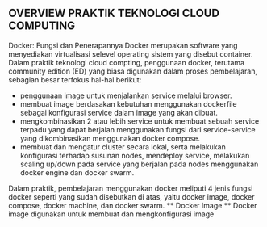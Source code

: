 ## OVERVIEW PRAKTIK TEKNOLOGI CLOUD COMPUTING ##

Docker: Fungsi dan Penerapannya
Docker merupakan software yang menyediakan virtualisasi selevel operating sistem yang disebut container. Dalam praktik teknologi cloud compting, penggunaan docker, terutama community edition (ED) yang biasa digunakan dalam proses pembelajaran, sebagian besar terfokus hal-hal berikut: 
* penggunaan image untuk menjalankan service melalui browser.
* membuat image berdasakan kebutuhan menggunakan dockerfile sebagai konfigurasi service dalam image yang akan dibuat.
* mengkombinasikan 2 atau lebih service untuk membuat sebuah service terpadu yang dapat berjalan menggunakan fungsi dari service-service yang dikombinasikan menggunakan docker compose.
* membuat dan mengatur cluster secara lokal, serta melakukan konfigurasi terhadap susunan nodes, mendeploy service, melakukan scaling up/down pada service yang berjalan pada nodes menggunakan docker engine dan docker swarm.

Dalam praktik, pembelajaran menggunakan docker meliputi 4 jenis fungsi docker seperti yang sudah disebutkan di atas, yaitu docker image, docker compose, docker machine, dan docker swarm.
** Docker Image **
Docker image digunakan untuk membuat dan mengkonfigurasi image 
